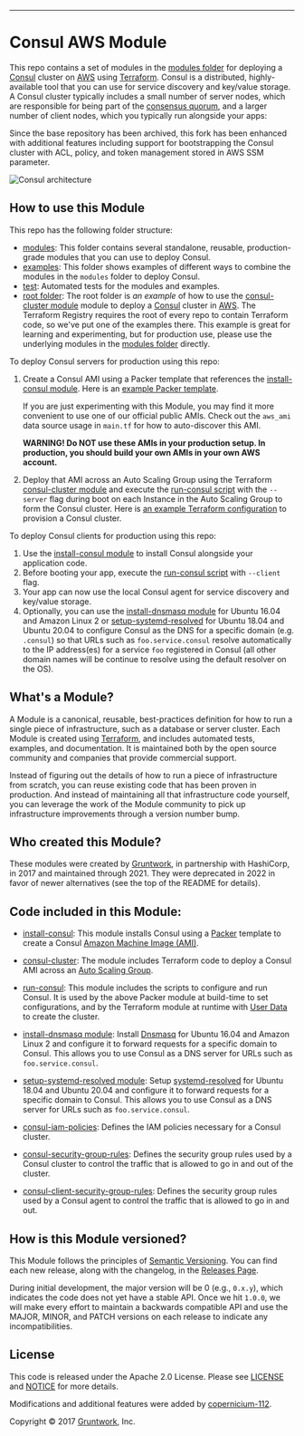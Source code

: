 ---
# Consul AWS Module

This repo contains a set of modules in the [modules folder](https://github.com/copernicium-112/terraform-aws-consul-acl/tree/master/modules) for deploying a [Consul](https://www.consul.io/) cluster on 
[AWS](https://aws.amazon.com/) using [Terraform](https://www.terraform.io/). Consul is a distributed, highly-available 
tool that you can use for service discovery and key/value storage. A Consul cluster typically includes a small number
of server nodes, which are responsible for being part of the [consensus 
quorum](https://www.consul.io/docs/internals/consensus.html), and a larger number of client nodes, which you typically 
run alongside your apps:

Since the base repository has been archived, this fork has been enhanced with additional features including support for bootstrapping the Consul cluster with ACL, policy, and token management stored in AWS SSM parameter.

![Consul architecture](https://github.com/copernicium-112/terraform-aws-consul-acl/blob/master/_docs/architecture.png?raw=true)




## How to use this Module

This repo has the following folder structure:

* [modules](https://github.com/copernicium-112/terraform-aws-consul-acl/tree/master/modules): This folder contains several standalone, reusable, production-grade modules that you can use to deploy Consul.
* [examples](https://github.com/copernicium-112/terraform-aws-consul-acl/tree/master/examples): This folder shows examples of different ways to combine the modules in the `modules` folder to deploy Consul.
* [test](https://github.com/copernicium-112/terraform-aws-consul-acl/tree/master/test): Automated tests for the modules and examples.
* [root folder](https://github.com/copernicium-112/terraform-aws-consul-acl/tree/master): The root folder is *an example* of how to use the [consul-cluster module](https://github.com/copernicium-112/terraform-aws-consul-acl/tree/master/modules/consul-cluster) 
  module to deploy a [Consul](https://www.consul.io/) cluster in [AWS](https://aws.amazon.com/). The Terraform Registry requires the root of every repo to contain Terraform code, so we've put one of the examples there. This example is great for learning and experimenting, but for production use, please use the underlying modules in the [modules folder](https://github.com/copernicium-112/terraform-aws-consul-acl/tree/master/modules) directly.

To deploy Consul servers for production using this repo:

1. Create a Consul AMI using a Packer template that references the [install-consul module](https://github.com/copernicium-112/terraform-aws-consul-acl/tree/master/modules/install-consul).
   Here is an [example Packer template](https://github.com/copernicium-112/terraform-aws-consul-acl/tree/master/examples/consul-ami#quick-start). 
   
   If you are just experimenting with this Module, you may find it more convenient to use one of our official public AMIs.
   Check out the `aws_ami` data source usage in `main.tf` for how to auto-discover this AMI.
  
    **WARNING! Do NOT use these AMIs in your production setup. In production, you should build your own AMIs in your own 
    AWS account.**
   
1. Deploy that AMI across an Auto Scaling Group using the Terraform [consul-cluster module](https://github.com/copernicium-112/terraform-aws-consul-acl/tree/master/modules/consul-cluster) 
   and execute the [run-consul script](https://github.com/copernicium-112/terraform-aws-consul-acl/tree/master/modules/run-consul) with the `--server` flag during boot on each 
   Instance in the Auto Scaling Group to form the Consul cluster. Here is [an example Terraform 
   configuration](https://github.com/copernicium-112/terraform-aws-consul-acl/tree/master/examples/root-example#quick-start) to provision a Consul cluster.

To deploy Consul clients for production using this repo:
 
1. Use the [install-consul module](https://github.com/copernicium-112/terraform-aws-consul-acl/tree/master/modules/install-consul) to install Consul alongside your application code.
1. Before booting your app, execute the [run-consul script](https://github.com/copernicium-112/terraform-aws-consul-acl/tree/master/modules/run-consul) with `--client` flag.
1. Your app can now use the local Consul agent for service discovery and key/value storage.
1. Optionally, you can use the [install-dnsmasq module](https://github.com/copernicium-112/terraform-aws-consul-acl/tree/master/modules/install-dnsmasq) for Ubuntu 16.04 and Amazon Linux 2 or [setup-systemd-resolved](https://github.com/copernicium-112/terraform-aws-consul-acl/tree/master/modules/setup-systemd-resolved) for Ubuntu 18.04 and Ubuntu 20.04 to configure Consul as the DNS for a
   specific domain (e.g. `.consul`) so that URLs such as `foo.service.consul` resolve automatically to the IP 
   address(es) for a service `foo` registered in Consul (all other domain names will be continue to resolve using the
   default resolver on the OS).
   
 


## What's a Module?

A Module is a canonical, reusable, best-practices definition for how to run a single piece of infrastructure, such 
as a database or server cluster. Each Module is created using [Terraform](https://www.terraform.io/), and
includes automated tests, examples, and documentation. It is maintained both by the open source community and 
companies that provide commercial support. 

Instead of figuring out the details of how to run a piece of infrastructure from scratch, you can reuse 
existing code that has been proven in production. And instead of maintaining all that infrastructure code yourself, 
you can leverage the work of the Module community to pick up infrastructure improvements through
a version number bump.
 
 

## Who created this Module?

These modules were created by [Gruntwork](http://www.gruntwork.io/?ref=repo_aws_consul), in partnership with HashiCorp, in 2017 and maintained through 2021. They were deprecated in 2022 in favor of newer alternatives (see the top of the README for details).


## Code included in this Module:

* [install-consul](https://github.com/copernicium-112/terraform-aws-consul-acl/tree/master/modules/install-consul): This module installs Consul using a
  [Packer](https://www.packer.io/) template to create a Consul 
  [Amazon Machine Image (AMI)](http://docs.aws.amazon.com/AWSEC2/latest/UserGuide/AMIs.html).

* [consul-cluster](https://github.com/copernicium-112/terraform-aws-consul-acl/tree/master/modules/consul-cluster): The module includes Terraform code to deploy a Consul AMI across an [Auto 
  Scaling Group](https://aws.amazon.com/autoscaling/). 
  
* [run-consul](https://github.com/copernicium-112/terraform-aws-consul-acl/tree/master/modules/run-consul): This module includes the scripts to configure and run Consul. It is used
  by the above Packer module at build-time to set configurations, and by the Terraform module at runtime 
  with [User Data](http://docs.aws.amazon.com/AWSEC2/latest/UserGuide/user-data.html#user-data-shell-scripts)
  to create the cluster.

* [install-dnsmasq module](https://github.com/copernicium-112/terraform-aws-consul-acl/tree/master/modules/install-dnsmasq): Install [Dnsmasq](http://www.thekelleys.org.uk/dnsmasq/doc.html)
  for Ubuntu 16.04 and Amazon Linux 2 and configure it to forward requests for a specific domain to Consul. This allows you to use Consul as a DNS server
  for URLs such as `foo.service.consul`.

* [setup-systemd-resolved module](https://github.com/copernicium-112/terraform-aws-consul-acl/tree/master/modules/setup-systemd-resolved): Setup [systemd-resolved](https://www.freedesktop.org/software/systemd/man/resolved.conf.html)
  for Ubuntu 18.04 and Ubuntu 20.04 and configure it to forward requests for a specific domain to Consul. This allows you to use Consul as a DNS server
  for URLs such as `foo.service.consul`.

* [consul-iam-policies](https://github.com/copernicium-112/terraform-aws-consul-acl/tree/master/modules/consul-iam-policies): Defines the IAM policies necessary for a Consul cluster. 

* [consul-security-group-rules](https://github.com/copernicium-112/terraform-aws-consul-acl/tree/master/modules/consul-security-group-rules): Defines the security group rules used by a 
  Consul cluster to control the traffic that is allowed to go in and out of the cluster.

* [consul-client-security-group-rules](https://github.com/copernicium-112/terraform-aws-consul-acl/tree/master/modules/consul-client-security-group-rules): Defines the security group rules
  used by a Consul agent to control the traffic that is allowed to go in and out.



## How is this Module versioned?

This Module follows the principles of [Semantic Versioning](http://semver.org/). You can find each new release, 
along with the changelog, in the [Releases Page](../../releases). 

During initial development, the major version will be 0 (e.g., `0.x.y`), which indicates the code does not yet have a 
stable API. Once we hit `1.0.0`, we will make every effort to maintain a backwards compatible API and use the MAJOR, 
MINOR, and PATCH versions on each release to indicate any incompatibilities. 



## License

This code is released under the Apache 2.0 License. Please see [LICENSE](https://github.com/copernicium-112/terraform-aws-consul-acl/tree/master/LICENSE) and [NOTICE](https://github.com/copernicium-112/terraform-aws-consul-acl/tree/master/NOTICE) for more 
details.

Modifications and additional features were added by [copernicium-112](https://github.com/copernicium-112/).

Copyright &copy; 2017 [Gruntwork](http://www.gruntwork.io/?ref=repo_aws_consul), Inc.
